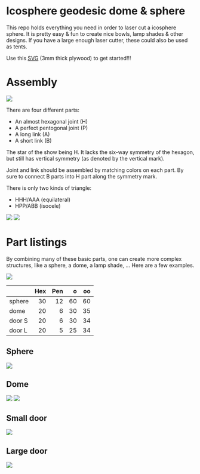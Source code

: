 Icosphere geodesic dome & sphere
================================

This repo holds everything you need in order to laser cut a icosphere sphere.
It is pretty easy & fun to create nice bowls, lamp shades & other designs.
If you have a large enough laser cutter, these could also be used as tents.

Use this [SVG](dome.optimized.svg) (3mm thick plywood) to get started!!!

# Assembly

![](screenshots/dome_color_parts.png)

There are four different parts:
* An almost hexagonal joint (H)
* A perfect pentogonal joint (P)
* A long link (A)
* A short link (B)

The star of the show being H.
It lacks the six-way symmetry of the hexagon, but still has vertical symmetry (as denoted by the vertical mark).

Joint and link should be assembled by matching colors on each part.
By sure to connect B parts into H part along the symmetry mark.

There is only two kinds of triangle:
* HHH/AAA (equilateral)
* HPP/ABB (isocele)

![](screenshots/triangle_aaa.png)
![](screenshots/triangle_abb.png)

# Part listings

By combining many of these basic parts, one can create more complex structures, like a sphere, a dome, a lamp shade, ...
Here are a few examples.

![](screenshots/dome_halfass.png)

|        |  Hex |  Pen |    o |   oo |
| :----- | ---: | ---: | ---: | ---: |
| sphere |   30 |   12 |   60 |   60 |
| dome   |   20 |    6 |   30 |   35 |
| door S |   20 |    6 |   30 |   34 |
| door L |   20 |    5 |   25 |   34 |

## Sphere

![](screenshots/sphere.png)

## Dome

![](screenshots/dome.png)
![](screenshots/dome_assembly.png)

## Small door

![](screenshots/small_door.png)

## Large door

![](screenshots/large_door.png)
